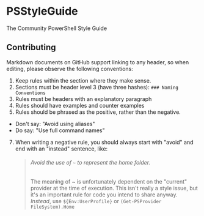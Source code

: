 PSStyleGuide
============

The Community PowerShell Style Guide

## Contributing

Markdown documents on GitHub support linking to any header, so when editing, please observe the following conventions:

1. Keep rules within the section where they make sense.
2. Sections must be header level 3 (have three hashes): `### Naming Conventions`
3. Rules must be headers with an explanatory paragraph
5. Rules should have examples and counter examples
6. Rules should be phrased as the positive, rather than the negative.
  * Don't say: "Avoid using aliases"
  * Do say: "Use full command names"
7. When writing a negative rule, you should always start with "avoid" and end with an "instead" sentence, like:<blockquote><h6>Avoid the use of `~` to represent the home folder.</h6><p>The meaning of ~ is unfortunately dependent on the "current" provider at the time of execution. This isn't really a style issue, but it's an important rule for code you intend to share anyway. <em>Instead</em>, use `${Env:UserProfile}` or `(Get-PSProvider FileSystem).Home`</p></blockquote>

